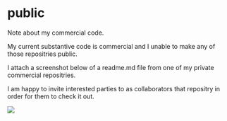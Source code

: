 # public
Note about my commercial code.

My current substantive code is commercial and I unable to make any of those repositries public.

I attach a screenshot below of a readme.md file from one of my private commercial repositries.

I am happy to invite interested parties to as collaborators that repositry in order for them to check it out.

![](images/codebase-red.png)



